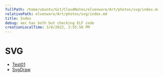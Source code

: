 ```yaml
---
fullPath: /home/ubuntu/Git/CloudNotes/elvenware/Art/photos/svg/index.md
relativePath: elvenware/Art/photos/svg/index.md
title: Index
debug: aec has both but checking ELF code
creationLocalTime: 3/8/2022, 3:55:50 PM
---
```


<!-- toc -->
<!-- tocstop -->

<div id="container">

SVG
===

-   [Test01](SvgTest.html)
-   [SvgDraw](SvgDraw01.html)

</div>
